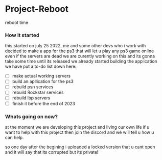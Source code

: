 # Project-Reboot
reboot time 



### How it started
this started on july 25 2022, me and some other devs who i work with decided to make a app for the ps3 that will let u play any ps3 game online even if the servers are dead we are curently working on this and its gonna take some time until its released we already started building the application we have put a to-do list down here:

- [ ] make actual working servers
- [ ] build an apllication for the ps3
- [ ] rebuild psn services
- [ ] rebuild Rockstar services
- [ ] rebuild lbp servers
- [ ] finish it before the end of 2023

### Whats going on now?
at the moment we are developing this project and living our own life if u want to help with this project then join the discord and we will tell u how u can help.

so one day after the begining i uploaded a locked version that u cant open and it will say that its corrupted but its private!
